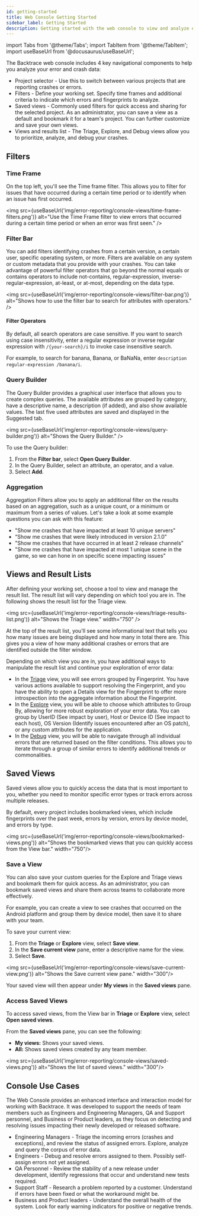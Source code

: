 ```yaml
---
id: getting-started
title: Web Console Getting Started
sidebar_label: Getting Started
description: Getting started with the web console to view and analyze error and crash data.
---
```


import Tabs from '@theme/Tabs';
import TabItem from '@theme/TabItem';
import useBaseUrl from '@docusaurus/useBaseUrl';

The Backtrace web console includes 4 key navigational components to help you analyze your error and crash data:

- Project selector - Use this to switch between various projects that are reporting crashes or errors.
- Filters - Define your working set. Specify time frames and additional criteria to indicate which errors and fingerprints to analyze.
- Saved views - Commonly used filters for quick access and sharing for the selected project. As an administrator, you can save a view as a default and bookmark it for a team's project. You can further customize and save your own views.
- Views and results list - The Triage, Explore, and Debug views allow you to prioritize, analyze, and debug your crashes.

## Filters

### Time Frame

On the top left, you'll see the Time frame filter. This allows you to filter for issues that have occurred during a certain time period or to identify when an issue has first occurred.

<img src={useBaseUrl('img/error-reporting/console-views/time-frame-filters.png')} alt="Use the Time Frame filter to view errors that occurred during a certain time period or when an error was first seen." />

### Filter Bar

You can add filters identifying crashes from a certain version, a certain user, specific operating system, or more. Filters are available on any system or custom metadata that you provide with your crashes. You can take advantage of powerful filter operators that go beyond the normal equals or contains operators to include not-contains, regular-expression, inverse-regular-expression, at-least, or at-most, depending on the data type.

<img src={useBaseUrl('img/error-reporting/console-views/filter-bar.png')} alt="Shows how to use the filter bar to search for attributes with operators." />

#### Filter Operators

By default, all search operators are case sensitive. If you want to search using case insensitivity, enter a regular expression or inverse regular expression with `/{your-search}/i` to invoke case insensitive search.

For example, to search for banana, Banana, or BaNaNa, enter `description regular-expression /banana/i`.

### Query Builder

The Query Builder provides a graphical user interface that allows you to create complex queries. The available attributes are grouped by category, have a descriptive name, a description (if added), and also show available values. The last five used attributes are saved and displayed in the Suggested tab.

<img src={useBaseUrl('img/error-reporting/console-views/query-builder.png')} alt="Shows the Query Builder." />

To use the Query builder:

1. From the **Filter bar**, select **Open Query Builder**.
1. In the Query Builder, select an attribute, an operator, and a value.
1. Select **Add**.

### Aggregation

Aggregation Filters allow you to apply an additional filter on the results based on an aggregation, such as a unique count, or a minimum or maximum from a series of values. Let's take a look at some example questions you can ask with this feature:

- "Show me crashes that have impacted at least 10 unique servers"
- “Show me crashes that were likely introduced in version 2.1.0”
- "Show me crashes that have occurred in at least 2 release channels”
- "Show me crashes that have impacted at most 1 unique scene in the game, so we can hone in on specific scene impacting issues"

## Views and Result Lists

After defining your working set, choose a tool to view and manage the result list. The result list will vary depending on which tool you are in. The following shows the result list for the Triage view.

<img src={useBaseUrl('img/error-reporting/console-views/triage-results-list.png')} alt="Shows the Triage view." width="750" />

At the top of the result list, you'll see some informational text that tells you how many issues are being displayed and how many in total there are. This gives you a view of how many additional crashes or errors that are identified outside the filter window.

Depending on which view you are in, you have additional ways to manipulate the result list and continue your exploration of error data:

- In the [Triage](/error-reporting/web-console/triage) view, you will see errors grouped by Fingerprint. You have various actions available to support resolving the Fingerprint, and you have the ability to open a Details view for the Fingerprint to offer more introspection into the aggregate information about the Fingerprint.
- In the [Explore](/error-reporting/web-console/explore) view, you will be able to choose which attributes to Group By, allowing for more robust exploration of your error data. You can group by UserID (See impact by user), Host or Device ID (See impact to each host), OS Version (Identify issues encountered after an OS patch), or any custom attributes for the application.
- In the [Debug](/error-reporting/web-console/debug) view, you will be able to navigate through all individual errors that are returned based on the filter conditions. This allows you to iterate through a group of similar errors to identify additional trends or commonalities.

## Saved Views

Saved views allow you to quickly access the data that is most important to you, whether you need to monitor specific error types or track errors across multiple releases.

By default, every project includes bookmarked views, which include fingerprints over the past week, errors by version, errors by device model, and errors by type.

<img src={useBaseUrl('img/error-reporting/console-views/bookmarked-views.png')} alt="Shows the bookmarked views that you can quickly access from the View bar." width="750"/>

### Save a View

You can also save your custom queries for the Explore and Triage views and bookmark them for quick access. As an administrator, you can bookmark saved views and share them across teams to collaborate more effectively.

For example, you can create a view to see crashes that occurred on the Android platform and group them by device model, then save it to share with your team.

To save your current view:

1. From the **Triage** or **Explore** view, select **Save view**.
1. In the **Save current view** pane, enter a descriptive name for the view.
1. Select **Save**.

<img src={useBaseUrl('img/error-reporting/console-views/save-current-view.png')} alt="Shows the Save current view pane." width="300"/>

Your saved view will then appear under **My views** in the **Saved views** pane.

### Access Saved Views

To access saved views, from the View bar in **Triage** or **Explore** view, select **Open saved views**.

From the **Saved views** pane, you can see the following:

- **My views:** Shows your saved views.
- **All:** Shows saved views created by any team member.

<img src={useBaseUrl('img/error-reporting/console-views/saved-views.png')} alt="Shows the list of saved views." width="300"/>

## Console Use Cases

The Web Console provides an enhanced interface and interaction model for working with Backtrace. It was developed to support the needs of team members such as Engineers and Engineering Managers, QA and Support personnel, and Business or Product leaders, as they focus on detecting and resolving issues impacting their newly developed or released software.

- Engineering Managers - Triage the incoming errors (crashes and exceptions), and review the status of assigned errors. Explore, analyze and query the corpus of error data.
- Engineers - Debug and resolve errors assigned to them. Possibly self-assign errors not yet assigned.
- QA Personnel - Review the stability of a new release under development, identify regressions that occur and understand new tests required.
- Support Staff - Research a problem reported by a customer. Understand if errors have been fixed or what the workaround might be.
- Business and Product leaders - Understand the overall health of the system. Look for early warning indicators for positive or negative trends.
